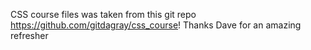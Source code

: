 CSS course files was taken from this git repo https://github.com/gitdagray/css_course! Thanks Dave for an amazing refresher
